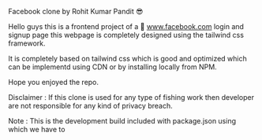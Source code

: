 Facebook clone by Rohit Kumar Pandit 😎

Hello guys this is a frontend project of a 🔗 www.facebook.com login and signup page this webpage is completely designed using the tailwind css framework.

It is completely based on tailwind css which is good and optimized which can be implementd using CDN or by installing locally from NPM.

Hope you enjoyed the repo.

Disclaimer : If this clone is used for any type of fishing work then developer are not responsible for any kind of privacy breach.

Note : This is the development build included with package.json using which we have to 